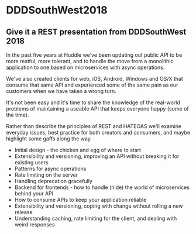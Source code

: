 # DDDSouthWest2018
## Give it a REST presentation from DDDSouthWest 2018

In the past five years at Huddle we've been updating out public API to be more restful, more tolerant, and to handle the move from a monolithic application to one based on microservices with async operations.

We've also created clients for web, iOS, Android, Windows and OS/X that consume that same API and experienced some of the same pain as our customers when we have taken a wrong turn.

It's not been easy and it's time to share the knowledge of the real-world problems of maintaining a useable API that keeps everyone happy (some of the time).

Rather than describe the principles of REST and HATEOAS we'll examine everyday issues, best practice for both creators and consumers, and maybe highlight some gaffs along the way.

 - Initial design - the chicken and egg of where to start 
 - Extensibility and versioning, improving an API without breaking it for existing users
  - Patterns for async operations
  - Rate limiting on the server
  - Handling deprecation gracefully
  - Backend for frontends - how to handle (hide) the world of microservices behind your API
  - How to consume APIs to keep your application reliable
  - Extensibility and versioning, coping with change without rolling a new release
- Understanding caching, rate limiting for the client, and   dealing with weird responses
